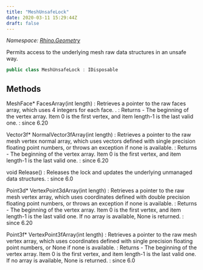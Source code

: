 ```yaml
---
title: "MeshUnsafeLock"
date: 2020-03-11 15:29:44Z
draft: false
---
```


*Namespace: [Rhino.Geometry](../)*

Permits access to the underlying mesh raw data structures in an unsafe way.
```cs
public class MeshUnsafeLock : IDisposable
```
## Methods

MeshFace* FacesArray(int length)
: Retrieves a pointer to the raw faces array, which uses 4 integers for each face.
     .
: Returns - The beginning of the vertex array. Item 0 is the first vertex,
     and item length-1 is the last valid one.
: since 6.20

Vector3f* NormalVector3fArray(int length)
: Retrieves a pointer to the raw mesh vertex normal array, which uses vectors
     defined with single precision floating point numbers, or throws an exception if none is available.
: Returns - The beginning of the vertex array. Item 0 is the first vertex,
     and item length-1 is the last valid one.
: since 6.20

void Release()
: Releases the lock and updates the underlying unmanaged data structures.
: since 6.0

Point3d* VertexPoint3dArray(int length)
: Retrieves a pointer to the raw mesh vertex array, which uses coordinates
     defined with double precision floating point numbers, or throws an exception if none is available.
: Returns - The beginning of the vertex array. Item 0 is the first vertex,
     and item length-1 is the last valid one. If no array is available, None is returned.
: since 6.20

Point3f* VertexPoint3fArray(int length)
: Retrieves a pointer to the raw mesh vertex array, which uses coordinates
     defined with single precision floating point numbers, or None if none is available.
: Returns - The beginning of the vertex array. Item 0 is the first vertex,
     and item length-1 is the last valid one. If no array is available, None is returned.
: since 6.0
